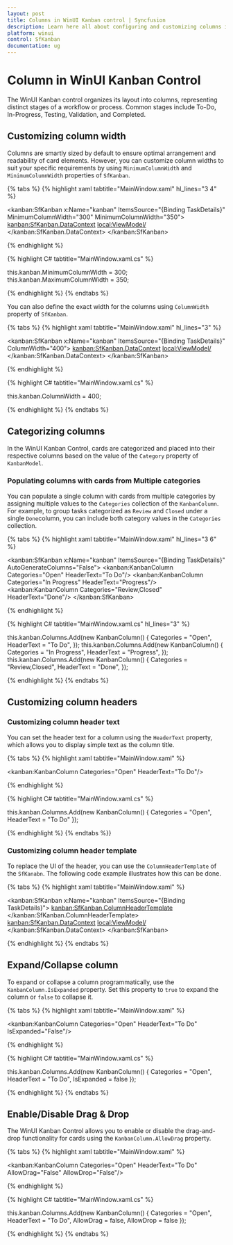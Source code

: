 ```yaml
---
layout: post
title: Columns in WinUI Kanban control | Syncfusion
description: Learn here all about configuring and customizing columns in Syncfusion WinUI Kanban (SfKanban) control.
platform: winui
control: SfKanban
documentation: ug
---
```


# Column in WinUI Kanban Control

The WinUI Kanban control organizes its layout into columns, representing distinct stages of a workflow or process. Common stages include To-Do, In-Progress, Testing, Validation, and Completed.

## Customizing column width

Columns are smartly sized by default to ensure optimal arrangement and readability of card elements. However, you can customize column widths to suit your specific requirements by using `MinimumColumnWidth` and `MinimumColumnWidth` properties of `SfKanban`.

{% tabs %}
{% highlight xaml tabtitle="MainWindow.xaml" hl_lines="3 4" %}

<kanban:SfKanban x:Name="kanban"
                 ItemsSource="{Binding TaskDetails}"
                 MinimumColumnWidth="300"
                 MinimumColumnWidth="350">
    <kanban:SfKanban.DataContext>
        <local:ViewModel/>
    </kanban:SfKanban.DataContext>
</kanban:SfKanban>

{% endhighlight %}

{% highlight C# tabtitle="MainWindow.xaml.cs" %} 

this.kanban.MinimumColumnWidth = 300;
this.kanban.MaximumColumnWidth = 350;

{% endhighlight %}
{% endtabs %}

You can also define the exact width for the columns using `ColumnWidth` property of `SfKanban`.

{% tabs %}
{% highlight xaml tabtitle="MainWindow.xaml" hl_lines="3" %}

<kanban:SfKanban x:Name="kanban"
                 ItemsSource="{Binding TaskDetails}"
                 ColumnWidth="400">
    <kanban:SfKanban.DataContext>
        <local:ViewModel/>
    </kanban:SfKanban.DataContext>
</kanban:SfKanban>

{% endhighlight %}

{% highlight C# tabtitle="MainWindow.xaml.cs" %} 

this.kanban.ColumnWidth = 400;

{% endhighlight %}
{% endtabs %}

## Categorizing columns

In the WinUI Kanban Control, cards are categorized and placed into their respective columns based on the value of the `Category` property of `KanbanModel`.

### Populating columns with cards from Multiple categories

You can populate a single column with cards from multiple categories by assigning multiple values to the `Categories` collection of the `KanbanColumn`. For example, to group tasks categorized as `Review` and `Closed` under a single `Done`column, you can include both category values in the `Categories` collection.

{% tabs %}
{% highlight xaml tabtitle="MainWindow.xaml" hl_lines="3 6" %}

<kanban:SfKanban x:Name="kanban"
                 ItemsSource="{Binding TaskDetails}"
                 AutoGenerateColumns="False">
    <kanban:KanbanColumn Categories="Open" HeaderText="To Do"/>
    <kanban:KanbanColumn Categories="In Progress" HeaderText="Progress"/>
    <kanban:KanbanColumn Categories="Review,Closed" HeaderText="Done"/>
</kanban:SfKanban>

{% endhighlight %}

{% highlight C# tabtitle="MainWindow.xaml.cs" hl_lines="3" %}

this.kanban.Columns.Add(new KanbanColumn() { Categories = "Open", HeaderText = "To Do", });
this.kanban.Columns.Add(new KanbanColumn() { Categories = "In Progress", HeaderText = "Progress", });
this.kanban.Columns.Add(new KanbanColumn() { Categories = "Review,Closed", HeaderText = "Done", });

{% endhighlight %}
{% endtabs %}

## Customizing column headers

### Customizing column header text

You can set the header text for a column using the `HeaderText` property, which allows you to display simple text as the column title.

{% tabs %}
{% highlight xaml tabtitle="MainWindow.xaml" %}

<kanban:KanbanColumn Categories="Open" HeaderText="To Do"/>

{% endhighlight %}

{% highlight C# tabtitle="MainWindow.xaml.cs" %} 

this.kanban.Columns.Add(new KanbanColumn() { Categories = "Open", HeaderText = "To Do" });

{% endhighlight %}
{% endtabs %}}

### Customizing column header template

To replace the UI of the header, you can use the `ColumnHeaderTemplate` of the `SfKanabn`. The following code example illustrates how this can be done.

{% tabs %}
{% highlight xaml tabtitle="MainWindow.xaml" %}

<kanban:SfKanban x:Name="kanban"
                    ItemsSource="{Binding TaskDetails}">
    <kanban:SfKanban.ColumnHeaderTemplate>
        <DataTemplate>
            <StackPanel Background="LightBlue">
                <TextBlock Margin="10" Text="{Binding  HeaderText}" Foreground="Red" HorizontalAlignment="Center"/>
            </StackPanel>
        </DataTemplate>
    </kanban:SfKanban.ColumnHeaderTemplate>
    <kanban:SfKanban.DataContext>
        <local:ViewModel/>
    </kanban:SfKanban.DataContext>
</kanban:SfKanban>

{% endhighlight %}
{% endtabs %}

## Expand/Collapse column

To expand or collapse a column programmatically, use the `KanbanColumn.IsExpanded` property. Set this property to `true` to expand the column or `false` to collapse it.

{% tabs %}
{% highlight xaml tabtitle="MainWindow.xaml" %}

<kanban:KanbanColumn Categories="Open" HeaderText="To Do" IsExpanded="False"/>

{% endhighlight %}

{% highlight C# tabtitle="MainWindow.xaml.cs" %} 

this.kanban.Columns.Add(new KanbanColumn() { Categories = "Open", HeaderText = "To Do", IsExpanded = false });

{% endhighlight %}
{% endtabs %}

## Enable/Disable Drag & Drop

The WinUI Kanban Control allows you to enable or disable the drag-and-drop functionality for cards using the `KanbanColumn.AllowDrag` property.

{% tabs %}
{% highlight xaml tabtitle="MainWindow.xaml" %}

<kanban:KanbanColumn Categories="Open" HeaderText="To Do" AllowDrag="False" AllowDrop="False"/>

{% endhighlight %}

{% highlight C# tabtitle="MainWindow.xaml.cs" %} 

this.kanban.Columns.Add(new KanbanColumn() { Categories = "Open", HeaderText = "To Do", AllowDrag = false, AllowDrop = false });

{% endhighlight %}
{% endtabs %}